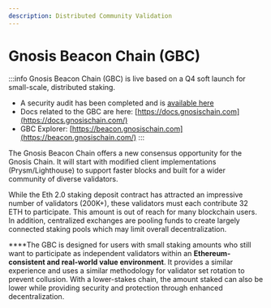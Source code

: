 ```yaml
---
description: Distributed Community Validation
---
```


# Gnosis Beacon Chain (GBC)

:::info
Gnosis Beacon Chain (GBC) is live based on a Q4 soft launch for small-scale, distributed staking.

* A security audit has been completed and is [available here](/specs/security-audit)
* Docs related to the GBC are here: [https://docs.gnosischain.com](https://docs.gnosischain.com/)
* GBC Explorer: [https://beacon.gnosischain.com](https://beacon.gnosischain.com/)
:::

‌The Gnosis Beacon Chain offers a new consensus opportunity for the Gnosis Chain. It  will start with modified client implementations (Prysm/Lighthouse) to support faster blocks and built for a wider community of diverse validators.

‌While the Eth 2.0 staking deposit contract has attracted an impressive number of validators (200K+), these validators must each contribute 32 ETH to participate. This amount is out of reach for many blockchain users. In addition, centralized exchanges are pooling funds to create largely connected staking pools which may limit overall decentralization.

**‌**The GBC is designed for users with small staking amounts who still want to participate as independent validators within an **Ethereum-consistent and real-world value environment**. It provides a similar experience and uses a similar methodology for validator set rotation to prevent collusion. With a lower-stakes chain, the amount staked can also be lower while providing security and protection through enhanced decentralization.